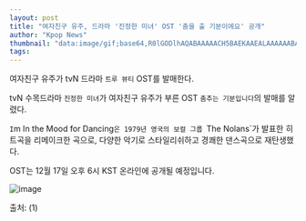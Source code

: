 ```yaml
---
layout: post
title: "여자친구 유주, 드라마 '진정한 미녀' OST '춤을 출 기분이에요' 공개"
author: "Kpop News"
thumbnail: "data:image/gif;base64,R0lGODlhAQABAAAAACH5BAEKAAEALAAAAAABAAEAAAICTAEAOw=="
tags: 
---
```



여자친구 유주가 tvN 드라마 `트루 뷰티` OST를 발매한다.

tvN 수목드라마 `진정한 미녀`가 여자친구 유주가 부른 OST `춤추는 기분입니다`의 발매를 알렸다.

`I`m In the Mood for Dancing`은 1979년 영국의 보컬 그룹 `The Nolans`가 발표한 히트곡을 리메이크한 곡으로, 다양한 악기로 스타일리쉬하고 경쾌한 댄스곡으로 재탄생했다.

OST는 12월 17일 오후 6시 KST 온라인에 공개될 예정입니다.

![image](https://kpopchingu.com/wp-content/uploads/2020/12/27-2.png)

출처: (1)